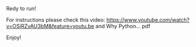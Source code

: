 Redy to run!

For instructions please check this video:
https://www.youtube.com/watch?v=OSjRZvAU3bM&feature=youtu.be and Why Python... pdf

Enjoy!
